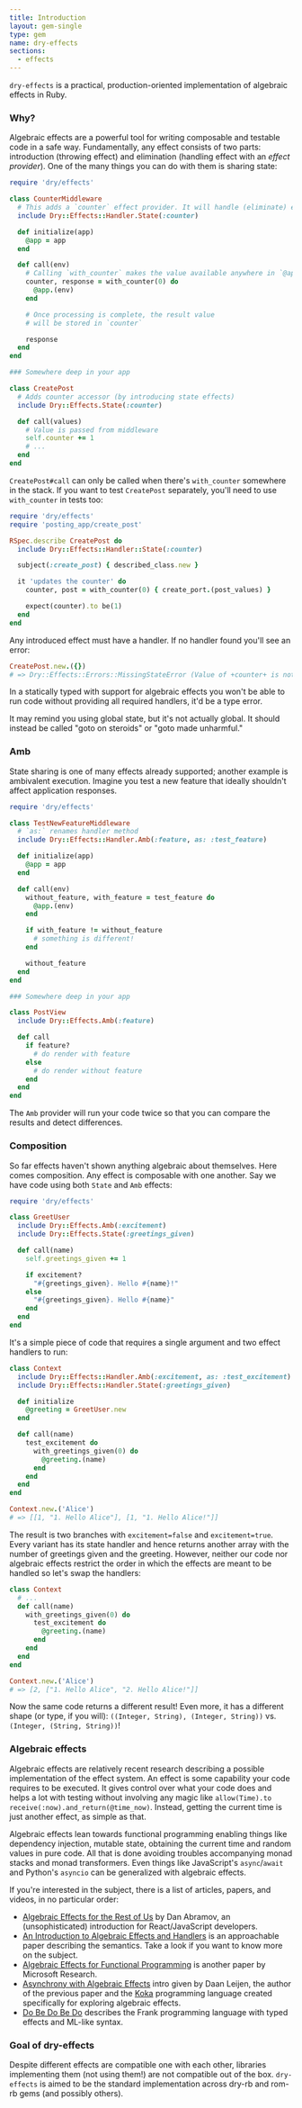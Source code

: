 ```yaml
---
title: Introduction
layout: gem-single
type: gem
name: dry-effects
sections:
  - effects
---
```


`dry-effects` is a practical, production-oriented implementation of algebraic effects in Ruby.

### Why?

Algebraic effects are a powerful tool for writing composable and testable code in a safe way. Fundamentally, any effect consists of two parts: introduction (throwing effect) and elimination (handling effect with an _effect provider_). One of the many things you can do with them is sharing state:

```ruby
require 'dry/effects'

class CounterMiddleware
  # This adds a `counter` effect provider. It will handle (eliminate) effects
  include Dry::Effects::Handler.State(:counter)

  def initialize(app)
    @app = app
  end

  def call(env)
    # Calling `with_counter` makes the value available anywhere in `@app.call`
    counter, response = with_counter(0) do
      @app.(env)
    end

    # Once processing is complete, the result value
    # will be stored in `counter`

    response
  end
end

### Somewhere deep in your app

class CreatePost
  # Adds counter accessor (by introducing state effects)
  include Dry::Effects.State(:counter)

  def call(values)
    # Value is passed from middleware
    self.counter += 1
    # ...
  end
end
```

`CreatePost#call` can only be called when there's `with_counter` somewhere in the stack. If you want to test `CreatePost` separately, you'll need to use `with_counter` in tests too:

```ruby
require 'dry/effects'
require 'posting_app/create_post'

RSpec.describe CreatePost do
  include Dry::Effects::Handler::State(:counter)

  subject(:create_post) { described_class.new }

  it 'updates the counter' do
    counter, post = with_counter(0) { create_port.(post_values) }

    expect(counter).to be(1)
  end
end
```

Any introduced effect must have a handler. If no handler found you'll see an error:

```ruby
CreatePost.new.({})
# => Dry::Effects::Errors::MissingStateError (Value of +counter+ is not set, you need to provide value with an effect handler)
```

In a statically typed with support for algebraic effects you won't be able to run code without providing all required handlers, it'd be a type error.

It may remind you using global state, but it's not actually global. It should instead be called "goto on steroids" or "goto made unharmful."

### Amb

State sharing is one of many effects already supported; another example is ambivalent execution. Imagine you test a new feature that ideally shouldn't affect application responses.

```ruby
require 'dry/effects'

class TestNewFeatureMiddleware
  # `as:` renames handler method
  include Dry::Effects::Handler.Amb(:feature, as: :test_feature)

  def initialize(app)
    @app = app
  end

  def call(env)
    without_feature, with_feature = test_feature do
      @app.(env)
    end

    if with_feature != without_feature
      # something is different!
    end

    without_feature
  end
end

### Somewhere deep in your app

class PostView
  include Dry::Effects.Amb(:feature)

  def call
    if feature?
      # do render with feature
    else
      # do render without feature
    end
  end
end
```

The `Amb` provider will run your code twice so that you can compare the results and detect differences.

### Composition

So far effects haven't shown anything algebraic about themselves. Here comes composition. Any effect is composable with one another. Say we have code using both `State` and `Amb` effects:

```ruby
require 'dry/effects'

class GreetUser
  include Dry::Effects.Amb(:excitement)
  include Dry::Effects.State(:greetings_given)

  def call(name)
    self.greetings_given += 1

    if excitement?
      "#{greetings_given}. Hello #{name}!"
    else
      "#{greetings_given}. Hello #{name}"
    end
  end
end
```

It's a simple piece of code that requires a single argument and two effect handlers to run:

```ruby
class Context
  include Dry::Effects::Handler.Amb(:excitement, as: :test_excitement)
  include Dry::Effects::Handler.State(:greetings_given)

  def initialize
    @greeting = GreetUser.new
  end

  def call(name)
    test_excitement do
      with_greetings_given(0) do
        @greeting.(name)
      end
    end
  end
end

Context.new.('Alice')
# => [[1, "1. Hello Alice"], [1, "1. Hello Alice!"]]
```

The result is two branches with `excitement=false` and `excitement=true`. Every variant has its state handler and hence returns another array with the number of greetings given and the greeting. However, neither our code nor algebraic effects restrict the order in which the effects are meant to be handled so let's swap the handlers:

```ruby
class Context
  # ...
  def call(name)
    with_greetings_given(0) do
      test_excitement do
        @greeting.(name)
      end
    end
  end
end

Context.new.('Alice')
# => [2, ["1. Hello Alice", "2. Hello Alice!"]]
```

Now the same code returns a different result! Even more, it has a different shape (or type, if you will): `((Integer, String), (Integer, String))` vs. `(Integer, (String, String))`!

### Algebraic effects

Algebraic effects are relatively recent research describing a possible implementation of the effect system. An effect is some capability your code requires to be executed. It gives control over what your code does and helps a lot with testing without involving any magic like `allow(Time).to receive(:now).and_return(@time_now)`. Instead, getting the current time is just another effect, as simple as that.

Algebraic effects lean towards functional programming enabling things like dependency injection, mutable state, obtaining the current time and random values in pure code. All that is done avoiding troubles accompanying monad stacks and monad transformers. Even things like JavaScript's `async`/`await` and Python's `asyncio` can be generalized with algebraic effects.

If you're interested in the subject, there is a list of articles, papers, and videos, in no particular order:

- [Algebraic Effects for the Rest of Us](https://overreacted.io/algebraic-effects-for-the-rest-of-us/) by Dan Abramov, an (unsophisticated) introduction for React/JavaScript developers.
- [An Introduction to Algebraic Effects and Handlers](https://www.eff-lang.org/handlers-tutorial.pdf) is an approachable paper describing the semantics. Take a look if you want to know more on the subject.
- [Algebraic Effects for Functional Programming](https://www.microsoft.com/en-us/research/wp-content/uploads/2016/08/algeff-tr-2016-v2.pdf) is another paper by Microsoft Research.
- [Asynchrony with Algebraic Effects](https://www.youtube.com/watch?v=hrBq8R_kxI0) intro given by Daan Leijen, the author of the previous paper and the [Koka](https://github.com/koka-lang/koka) programming language created specifically for exploring algebraic effects.
- [Do Be Do Be Do](https://arxiv.org/pdf/1611.09259.pdf) describes the Frank programming language with typed effects and ML-like syntax.

### Goal of dry-effects

Despite different effects are compatible one with each other, libraries implementing them (not using them!) are not compatible out of the box. `dry-effects` is aimed to be the standard implementation across dry-rb and rom-rb gems (and possibly others).
